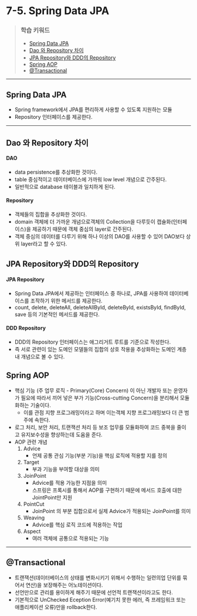 # 7-5. Spring Data JPA

> ### 학습 키워드
>
> * [Spring Data JPA](7-5.-spring-data-jpa.md#spring-data-jpa)
> * [Dao 와 Repository 차이](7-5.-spring-data-jpa.md#dao-repository)
> * [JPA Repository와 DDD의 Repository](7-5.-spring-data-jpa.md#jpa-repository-ddd-repository)
> * [Spring AOP](7-5.-spring-data-jpa.md#spring-aop)
> * [@Transactional](7-5.-spring-data-jpa.md#transactional)

***

## Spring Data JPA

* Spring framework에서 JPA를 편리하게 사용할 수 있도록 지원하는 모듈
* Repository 인터페이스를 제공한다.

***

## Dao 와 Repository 차이

#### DAO

* data persistence를 추상화한 것이다.
* table 중심적이고 데이터베이스에 가까워 low level 개념으로 간주된다.
* 일반적으로 database 테이블과 일치하게 된다.

#### Repository

* 객체들의 집합을 추상화한 것이다.
* domain 객체에 더 가까운 개념으로객체의 Collection을 다루듯이 캡슐화(인터페이스)을 제공하기 때문에 객체 중심의 layer로 간주된다.
* 객체 중심의 데이터를 다루기 위해 하나 이상의 DAO를 사용할 수 있어 DAO보다 상위 layer라고 할 수 있다.

## JPA Repository와 DDD의 Repository

#### JPA Repository

* Spring Data JPA에서 제공하는 인터페이스 중 하나로, JPA를 사용하여 데이터베이스를 조작하기 위한 메서드를 제공한다.
* count, delete, deleteAll, deleteAllById, deleteById, existsById, findById, save 등의 기본적인 메서드를 제공한다.

#### DDD Repository

* DDD의 Repository 인터페이스는 애그리거트 루트를 기준으로 작성한다.
* 즉 서로 관련이 있는 도메인 모델들의 집합의 상호 작용을 추상화하는 도메인 계층 내 개념으로 볼 수 있다.

## Spring AOP

* 핵심 기능 (주 업무 로직 - Primary(Core) Concern) 이 아닌 개발자 또는 운영자가 필요에 따라서 끼어 넣은 부가 기능(Cross-cutting Concern)을 분리해서 모듈화하는 기술이다.
  * 이를 관점 지향 프로그래밍이라고 하며 이는객체 지향 프로그래밍보다 더 큰 범주에 속한다.
* 로그 처리, 보안 처리, 트랜잭션 처리 등 보조 업무를 모듈화하여 코드 중복을 줄이고 유지보수성을 향상하는데 도움을 준다.
* AOP 관련 개념
  1. Advice&#x20;
     * 언제 공통 관심 기능(부분 기능)을 핵심 로직에 적용할 지를 정의
  2. Target&#x20;
     * 부과 기능을 부여할 대상을 의미
  3. JoinPoint&#x20;
     * Advice를 적용 가능한 지점을 의미
     * 스프링은 프록시를 통해서 AOP를 구현하기 때문에 메서드 호출에 대한 JointPoint만 지원
  4. PointCut&#x20;
     * JoinPoint 의 부분 집합으로서 실제 Advice가 적용되는 JoinPoint를 의미
  5. Weaving&#x20;
     * Advice를 핵심 로직 코드에 적용하는 작업
  6. Aspect&#x20;
     * 여러 객체에 공통으로 적용되는 기능

***

## @Transactional

* 트랜잭션(데이터베이스의 상태를 변화시키기 위해서 수행하는 일련의업 단위를 묶어서 연산)을 보장해주는 어노테이션이다.
* 선언만으로 관리를 용이하게 해주기 때문에 선언적 트랜잭션이라고도 한다.
* 기본적으로 UnChecked Eception Error(예기치 못한 에러, 즉 프레임워크 또는 애플리케이션 오류)만을 rollback한다.
